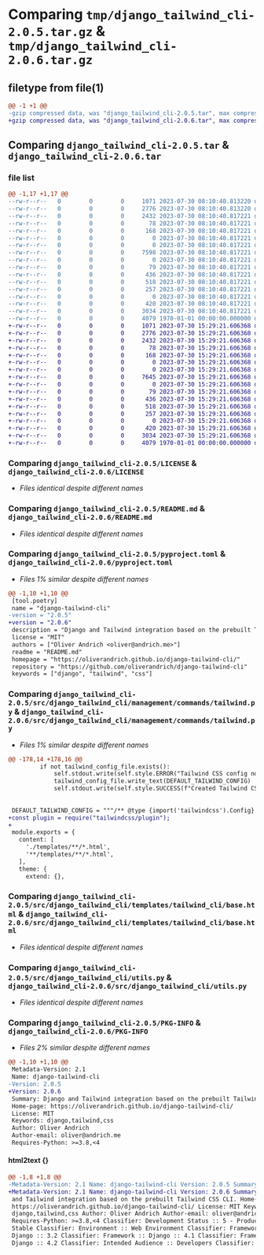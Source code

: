 # Comparing `tmp/django_tailwind_cli-2.0.5.tar.gz` & `tmp/django_tailwind_cli-2.0.6.tar.gz`

## filetype from file(1)

```diff
@@ -1 +1 @@
-gzip compressed data, was "django_tailwind_cli-2.0.5.tar", max compression
+gzip compressed data, was "django_tailwind_cli-2.0.6.tar", max compression
```

## Comparing `django_tailwind_cli-2.0.5.tar` & `django_tailwind_cli-2.0.6.tar`

### file list

```diff
@@ -1,17 +1,17 @@
--rw-r--r--   0        0        0     1071 2023-07-30 08:10:40.813220 django_tailwind_cli-2.0.5/LICENSE
--rw-r--r--   0        0        0     2776 2023-07-30 08:10:40.813220 django_tailwind_cli-2.0.5/README.md
--rw-r--r--   0        0        0     2432 2023-07-30 08:10:40.817221 django_tailwind_cli-2.0.5/pyproject.toml
--rw-r--r--   0        0        0       78 2023-07-30 08:10:40.817221 django_tailwind_cli-2.0.5/src/django_tailwind_cli/__init__.py
--rw-r--r--   0        0        0      168 2023-07-30 08:10:40.817221 django_tailwind_cli-2.0.5/src/django_tailwind_cli/apps.py
--rw-r--r--   0        0        0        0 2023-07-30 08:10:40.817221 django_tailwind_cli-2.0.5/src/django_tailwind_cli/management/__init__.py
--rw-r--r--   0        0        0        0 2023-07-30 08:10:40.817221 django_tailwind_cli-2.0.5/src/django_tailwind_cli/management/commands/__init__.py
--rw-r--r--   0        0        0     7598 2023-07-30 08:10:40.817221 django_tailwind_cli-2.0.5/src/django_tailwind_cli/management/commands/tailwind.py
--rw-r--r--   0        0        0        0 2023-07-30 08:10:40.817221 django_tailwind_cli-2.0.5/src/django_tailwind_cli/py.typed
--rw-r--r--   0        0        0       79 2023-07-30 08:10:40.817221 django_tailwind_cli-2.0.5/src/django_tailwind_cli/styles.css
--rw-r--r--   0        0        0      436 2023-07-30 08:10:40.817221 django_tailwind_cli-2.0.5/src/django_tailwind_cli/tailwind.config.js
--rw-r--r--   0        0        0      518 2023-07-30 08:10:40.817221 django_tailwind_cli-2.0.5/src/django_tailwind_cli/templates/tailwind_cli/base.html
--rw-r--r--   0        0        0      257 2023-07-30 08:10:40.817221 django_tailwind_cli-2.0.5/src/django_tailwind_cli/templates/tailwind_cli/tailwind_css.html
--rw-r--r--   0        0        0        0 2023-07-30 08:10:40.817221 django_tailwind_cli-2.0.5/src/django_tailwind_cli/templatetags/__init__.py
--rw-r--r--   0        0        0      420 2023-07-30 08:10:40.817221 django_tailwind_cli-2.0.5/src/django_tailwind_cli/templatetags/tailwind_cli.py
--rw-r--r--   0        0        0     3034 2023-07-30 08:10:40.817221 django_tailwind_cli-2.0.5/src/django_tailwind_cli/utils.py
--rw-r--r--   0        0        0     4079 1970-01-01 00:00:00.000000 django_tailwind_cli-2.0.5/PKG-INFO
+-rw-r--r--   0        0        0     1071 2023-07-30 15:29:21.606368 django_tailwind_cli-2.0.6/LICENSE
+-rw-r--r--   0        0        0     2776 2023-07-30 15:29:21.606368 django_tailwind_cli-2.0.6/README.md
+-rw-r--r--   0        0        0     2432 2023-07-30 15:29:21.606368 django_tailwind_cli-2.0.6/pyproject.toml
+-rw-r--r--   0        0        0       78 2023-07-30 15:29:21.606368 django_tailwind_cli-2.0.6/src/django_tailwind_cli/__init__.py
+-rw-r--r--   0        0        0      168 2023-07-30 15:29:21.606368 django_tailwind_cli-2.0.6/src/django_tailwind_cli/apps.py
+-rw-r--r--   0        0        0        0 2023-07-30 15:29:21.606368 django_tailwind_cli-2.0.6/src/django_tailwind_cli/management/__init__.py
+-rw-r--r--   0        0        0        0 2023-07-30 15:29:21.606368 django_tailwind_cli-2.0.6/src/django_tailwind_cli/management/commands/__init__.py
+-rw-r--r--   0        0        0     7645 2023-07-30 15:29:21.606368 django_tailwind_cli-2.0.6/src/django_tailwind_cli/management/commands/tailwind.py
+-rw-r--r--   0        0        0        0 2023-07-30 15:29:21.606368 django_tailwind_cli-2.0.6/src/django_tailwind_cli/py.typed
+-rw-r--r--   0        0        0       79 2023-07-30 15:29:21.606368 django_tailwind_cli-2.0.6/src/django_tailwind_cli/styles.css
+-rw-r--r--   0        0        0      436 2023-07-30 15:29:21.606368 django_tailwind_cli-2.0.6/src/django_tailwind_cli/tailwind.config.js
+-rw-r--r--   0        0        0      518 2023-07-30 15:29:21.606368 django_tailwind_cli-2.0.6/src/django_tailwind_cli/templates/tailwind_cli/base.html
+-rw-r--r--   0        0        0      257 2023-07-30 15:29:21.606368 django_tailwind_cli-2.0.6/src/django_tailwind_cli/templates/tailwind_cli/tailwind_css.html
+-rw-r--r--   0        0        0        0 2023-07-30 15:29:21.606368 django_tailwind_cli-2.0.6/src/django_tailwind_cli/templatetags/__init__.py
+-rw-r--r--   0        0        0      420 2023-07-30 15:29:21.606368 django_tailwind_cli-2.0.6/src/django_tailwind_cli/templatetags/tailwind_cli.py
+-rw-r--r--   0        0        0     3034 2023-07-30 15:29:21.606368 django_tailwind_cli-2.0.6/src/django_tailwind_cli/utils.py
+-rw-r--r--   0        0        0     4079 1970-01-01 00:00:00.000000 django_tailwind_cli-2.0.6/PKG-INFO
```

### Comparing `django_tailwind_cli-2.0.5/LICENSE` & `django_tailwind_cli-2.0.6/LICENSE`

 * *Files identical despite different names*

### Comparing `django_tailwind_cli-2.0.5/README.md` & `django_tailwind_cli-2.0.6/README.md`

 * *Files identical despite different names*

### Comparing `django_tailwind_cli-2.0.5/pyproject.toml` & `django_tailwind_cli-2.0.6/pyproject.toml`

 * *Files 1% similar despite different names*

```diff
@@ -1,10 +1,10 @@
 [tool.poetry]
 name = "django-tailwind-cli"
-version = "2.0.5"
+version = "2.0.6"
 description = "Django and Tailwind integration based on the prebuilt Tailwind CSS CLI."
 license = "MIT"
 authors = ["Oliver Andrich <oliver@andrich.me>"]
 readme = "README.md"
 homepage = "https://oliverandrich.github.io/django-tailwind-cli/"
 repository = "https://github.com/oliverandrich/django-tailwind-cli"
 keywords = ["django", "tailwind", "css"]
```

### Comparing `django_tailwind_cli-2.0.5/src/django_tailwind_cli/management/commands/tailwind.py` & `django_tailwind_cli-2.0.6/src/django_tailwind_cli/management/commands/tailwind.py`

 * *Files 1% similar despite different names*

```diff
@@ -178,14 +178,16 @@
         if not tailwind_config_file.exists():
             self.stdout.write(self.style.ERROR("Tailwind CSS config not found."))
             tailwind_config_file.write_text(DEFAULT_TAILWIND_CONFIG)
             self.stdout.write(self.style.SUCCESS(f"Created Tailwind CSS config at '{tailwind_config_file}'"))
 
 
 DEFAULT_TAILWIND_CONFIG = """/** @type {import('tailwindcss').Config} */
+const plugin = require("tailwindcss/plugin");
+
 module.exports = {
   content: [
     './templates/**/*.html',
     '**/templates/**/*.html',
   ],
   theme: {
     extend: {},
```

### Comparing `django_tailwind_cli-2.0.5/src/django_tailwind_cli/templates/tailwind_cli/base.html` & `django_tailwind_cli-2.0.6/src/django_tailwind_cli/templates/tailwind_cli/base.html`

 * *Files identical despite different names*

### Comparing `django_tailwind_cli-2.0.5/src/django_tailwind_cli/utils.py` & `django_tailwind_cli-2.0.6/src/django_tailwind_cli/utils.py`

 * *Files identical despite different names*

### Comparing `django_tailwind_cli-2.0.5/PKG-INFO` & `django_tailwind_cli-2.0.6/PKG-INFO`

 * *Files 2% similar despite different names*

```diff
@@ -1,10 +1,10 @@
 Metadata-Version: 2.1
 Name: django-tailwind-cli
-Version: 2.0.5
+Version: 2.0.6
 Summary: Django and Tailwind integration based on the prebuilt Tailwind CSS CLI.
 Home-page: https://oliverandrich.github.io/django-tailwind-cli/
 License: MIT
 Keywords: django,tailwind,css
 Author: Oliver Andrich
 Author-email: oliver@andrich.me
 Requires-Python: >=3.8,<4
```

#### html2text {}

```diff
@@ -1,8 +1,8 @@
-Metadata-Version: 2.1 Name: django-tailwind-cli Version: 2.0.5 Summary: Django
+Metadata-Version: 2.1 Name: django-tailwind-cli Version: 2.0.6 Summary: Django
 and Tailwind integration based on the prebuilt Tailwind CSS CLI. Home-page:
 https://oliverandrich.github.io/django-tailwind-cli/ License: MIT Keywords:
 django,tailwind,css Author: Oliver Andrich Author-email: oliver@andrich.me
 Requires-Python: >=3.8,<4 Classifier: Development Status :: 5 - Production/
 Stable Classifier: Environment :: Web Environment Classifier: Framework ::
 Django :: 3.2 Classifier: Framework :: Django :: 4.1 Classifier: Framework ::
 Django :: 4.2 Classifier: Intended Audience :: Developers Classifier: License
```

